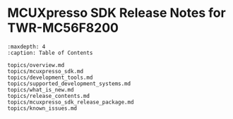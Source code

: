 # MCUXpresso SDK Release Notes for TWR-MC56F8200


```{tocTree}
:maxdepth: 4
:caption: Table of Contents

topics/overview.md
topics/mcuxpresso_sdk.md
topics/development_tools.md
topics/supported_development_systems.md
topics/what_is_new.md
topics/release_contents.md
topics/mcuxpresso_sdk_release_package.md
topics/known_issues.md
```